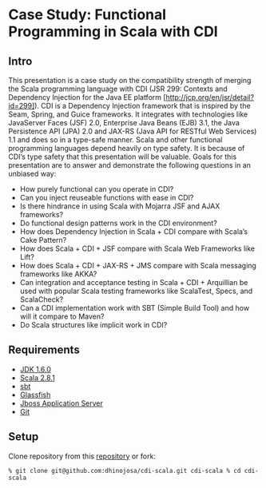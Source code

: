 Case Study: Functional Programming in Scala with CDI
====================================================

Intro
-----

This presentation is a case study on the compatibility strength of merging the Scala programming language with CDI (JSR 299: Contexts and Dependency Injection for the Java EE platform [http://jcp.org/en/jsr/detail?id=299]).  CDI is a Dependency Injection framework that is inspired by the Seam, Spring, and Guice frameworks.  It integrates with technologies like JavaServer Faces (JSF) 2.0, Enterprise Java Beans (EJB) 3.1, the Java Persistence API (JPA) 2.0 and JAX-RS (Java API for RESTful Web Services) 1.1 and does so in a type-safe manner.  Scala and other functional programming languages depend heavily on type safety.  It is because of CDI’s type safety that this presentation will be valuable.  Goals for this presentation are to answer and demonstrate the following questions in an unbiased way:

* How purely functional can you operate in CDI?
* Can you inject reuseable functions with ease in CDI?
* Is there hindrance in using Scala with Mojarra JSF and AJAX frameworks?
* Do functional design patterns work in the CDI environment?
* How does Dependency Injection in Scala + CDI compare with Scala’s Cake Pattern?
* How does Scala + CDI + JSF compare with Scala Web Frameworks like Lift?
* How does Scala + CDI + JAX-RS  + JMS  compare with Scala messaging frameworks like AKKA?
* Can integration and acceptance testing in Scala + CDI + Arquillian be used with popular Scala testing frameworks like ScalaTest, Specs, and ScalaCheck?
* Can a CDI implementation work with SBT (Simple Build Tool) and how will it compare to Maven?
* Do Scala structures like implicit work in CDI?

Requirements
------------

* [JDK 1.6.0](http://www.oracle.com/technetwork/java/javase/downloads/index.html)
* [Scala 2.8.1](http://www.scala-lang.org/downloads)
* [sbt](http://code.google.com/p/simple-build-tool/) 
* [Glassfish](http://glassfish.java.net/)
* [Jboss Application Server](http://www.jboss.org/jbossas/)
* [Git](http://http://git-scm.com/)

Setup
-----
Clone repository from this [repository](git@github.com:dhinojosa/cdi-scala.git) or fork:

`% git clone git@github.com:dhinojosa/cdi-scala.git cdi-scala
 % cd cdi-scala`

